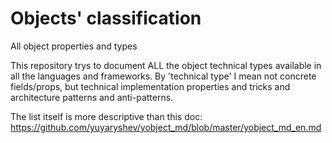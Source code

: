 # Objects' classification
All object properties and types

This repository trys to document ALL the object technical types available in all the languages and frameworks.
By 'technical type' I mean not concrete fields/props, but technical implementation properties and tricks and architecture patterns and anti-patterns.

The list itself is more descriptive than this doc:
https://github.com/yuyaryshev/yobject_md/blob/master/yobject_md_en.md
